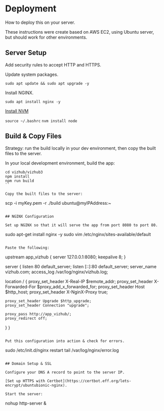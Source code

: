 # Deployment

How to deploy this on your server.

These instructions were create based on AWS EC2, using Ubuntu server, but should work for other environments.

## Server Setup

Add security rules to accept HTTP and HTTPS.

Update system packages.

`sudo apt update && sudo apt upgrade -y`

Install NGINX.

`sudo apt install nginx -y`

[Install NVM](https://github.com/nvm-sh/nvm#install--update-script)

`source ~/.bashrc`
`nvm install node`

## Build & Copy Files

Strategy: run the build locally in your dev environment, then copy the built files to the server.

In your local development environment, build the app:

```
cd vizhub/vizhub3
npm install
npm run build
``

Copy the built files to the server:

```
scp -i myKey.pem -r ./build ubuntu@myIPAddress:~
```

## NGINX Configuration

Set up NGINX so that it will serve the app from port 8080 to port 80.

```
sudo apt-get install nginx -y
sudo vim /etc/nginx/sites-available/default
```

Paste the following:

```
upstream app_vizhub {
  server 127.0.0.1:8080;
  keepalive 8;
}

server {
  listen 80 default_server;
  listen [::]:80 default_server;
  server_name vizhub.com;
  access_log /var/log/nginx/vizhub.log;

  location / {
    proxy_set_header X-Real-IP $remote_addr;
    proxy_set_header X-Forwarded-For $proxy_add_x_forwarded_for;
    proxy_set_header Host $http_host;
    proxy_set_header X-NginX-Proxy true;
    
    proxy_set_header Upgrade $http_upgrade;
    proxy_set_header Connection "upgrade";

    proxy_pass http://app_vizhub/;
    proxy_redirect off;
  }
}
```

Put this configuration into action & check for errors.

```
sudo /etc/init.d/nginx restart
tail /var/log/nginx/error.log
```

## Domain Setup & SSL

Configure your DNS A record to point to the server IP.

[Set up HTTPS with Certbot](https://certbot.eff.org/lets-encrypt/ubuntubionic-nginx).

Start the server:

```
nohup http-server &
```
